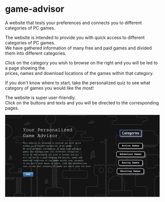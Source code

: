 # game-advisor
A website that tests your preferences and connects you to different categories of PC games. 

The website is intended to provide you with quick access to different categories of PC games.<br/>
We have gathered information of many free and paid games and divided them into different categories.<br/> 

Click on the category you wish to browse on the right and you will be led to a page showing the<br/>
prices, names and download locations of the games within that category.  

If you don't know where to start, take the personalized quiz to see what category of games you would like the most!<br/>  

The website is super user-friendly.<br/>
Click on the buttons and texts and you will be directed to the corresponding pages.  

![Overview of the Webpage](Overview.png)
